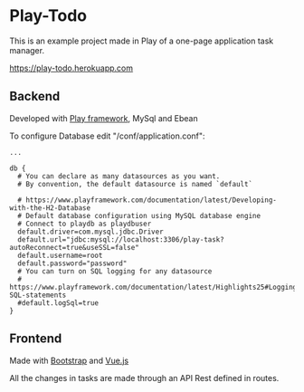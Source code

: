 # Play-Todo

This is an example project made in Play of a one-page application task manager.

https://play-todo.herokuapp.com

## Backend
Developed with [Play framework](https://github.com/playframework/playframework), MySql and Ebean

To configure Database edit "/conf/application.conf":
```
...

db {
  # You can declare as many datasources as you want.
  # By convention, the default datasource is named `default`

  # https://www.playframework.com/documentation/latest/Developing-with-the-H2-Database
  # Default database configuration using MySQL database engine
  # Connect to playdb as playdbuser
  default.driver=com.mysql.jdbc.Driver
  default.url="jdbc:mysql://localhost:3306/play-task?autoReconnect=true&useSSL=false"
  default.username=root
  default.password="password"
  # You can turn on SQL logging for any datasource
  # https://www.playframework.com/documentation/latest/Highlights25#Logging-SQL-statements
  #default.logSql=true
}
```
## Frontend

Made with [Bootstrap](http://getbootstrap.com/) and [Vue.js](https://vuejs.org/)

All the changes in tasks are made through an API Rest defined in routes.
